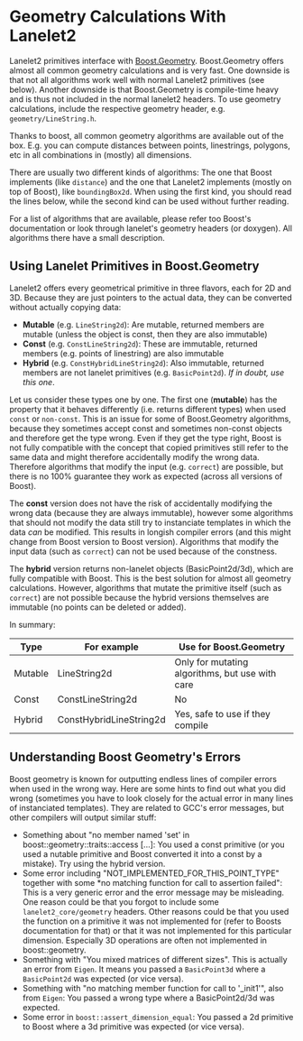 # Geometry Calculations With Lanelet2

Lanelet2 primitives interface with [Boost.Geometry](https://github.com/boostorg/geometry). Boost.Geometry offers almost all common geometry calculations and is very fast. One downside is that not all algorithms work well with normal Lanelet2 primitives (see below). Another downside is that Boost.Geometry is compile-time heavy and is thus not included in the normal lanelet2 headers. To use geometry calculations, include the respective geometry header, e.g. `geometry/LineString.h`. 

Thanks to boost, all common geometry algorithms are available out of the box. E.g. you can compute distances between points, linestrings, polygons, etc in all combinations in (mostly) all dimensions.

There are usually two different kinds of algorithms: The one that Boost implements (like `distance`) and the one that Lanelet2 implements (mostly on top of Boost), like `boundingBox2d`. When using the first kind, you should read the lines below, while the second kind can be used without further reading.

For a list of algorithms that are available, please refer too Boost's documentation or look through lanelet's geometry headers (or doxygen). All algorithms there have a small description.

## Using Lanelet Primitives in Boost.Geometry

Lanelet2 offers every geometrical primitive in three flavors, each for 2D and 3D. Because they are just pointers to the actual data, they can be converted without actually copying data:
* **Mutable** (e.g. `LineString2d`): Are mutable, returned members are mutable (unless the object is const, then they are also immutable)
* **Const** (e.g. `ConstLineString2d`): These are immutable, returned members (e.g. points of linestring) are also immutable
* **Hybrid** (e.g. `ConstHybridLineString2d`): Also immutable, returned members are not lanelet primitives (e.g. `BasicPoint2d`). *If in doubt, use this one*.

Let us consider these types one by one. The first one (**mutable**) has the property that it behaves differently (i.e. returns different types) when used `const` or `non-const`. This is an issue for some of Boost.Geometry algorithms, because they sometimes accept const and sometimes non-const objects and therefore get the type wrong. Even if they get the type right, Boost is not fully compatible with the concept that copied primitives still refer to the same data and might therefore accidentally modify the wrong data. Therefore algorithms that modify the input (e.g. `correct`) are possible, but there is no 100% guarantee they work as expected (across all versions of Boost).

The **const** version does not have the risk of accidentally modifying the wrong data (because they are always immutable), however some algorithms that should not modify the data still try to instanciate templates in which the data *can* be modified. This results in longish compiler errors (and this might change from Boost version to Boost version). Algorithms that modify the input data (such as `correct`) can not be used because of the constness.

The **hybrid** version returns non-lanelet objects (BasicPoint2d/3d), which are fully compatible with Boost. This is the best solution for almost all geometry calculations. However, algorithms that mutate the primitive itself (such as `correct`) are not possible because the hybrid versions themselves are immutable (no points can be deleted or added).

In summary:

| Type    | For example             | Use for Boost.Geometry                          |
|---------|-------------------------|-------------------------------------------------|
| Mutable | LineString2d            | Only for mutating algorithms, but use with care |
| Const   | ConstLineString2d       | No                                              |
| Hybrid  | ConstHybridLineString2d | Yes, safe to use if they compile                |

## Understanding Boost Geometry's Errors

Boost geometry is known for outputting endless lines of compiler errors when used in the wrong way. Here are some hints to find out what you did wrong (sometimes you have to look closely for the actual error in many lines of instanciated templates). They are related to GCC's error messages, but other compilers will output similar stuff:
* Something about "no member named 'set' in boost::geometry::traits::access [...]: You used a const primitive (or you used a nutable primitive and Boost converted it into a const by a mistake). Try using the hybrid version.
* Some error including "NOT_IMPLEMENTED_FOR_THIS_POINT_TYPE" together with some *no matching function for call to assertion failed": This is a very generic error and the error message may be misleading. One reason could be that you forgot to include some `lanelet2_core/geometry` headers. Other reasons could be that you used the function on a primitive it was not implemented for (refer to Boosts documentation for that) or that it was not implemented for this particular dimension. Especially 3D operations are often not implemented in boost::geometry.
* Something with "You mixed matrices of different sizes". This is actually an error from `Eigen`. It means you passed a `BasicPoint3d` where a `BasicPoint2d` was expected (or vice versa).
* Something with "no matching member function for call to '_init1'", also from `Eigen`: You passed a wrong type where a BasicPoint2d/3d was expected.
* Some error in `boost::assert_dimension_equal`: You passed a 2d primitive to Boost where a 3d primitive was expected (or vice versa).

